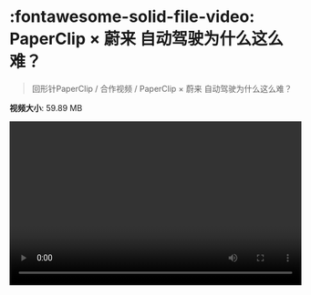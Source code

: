 # :fontawesome-solid-file-video: PaperClip × 蔚来 自动驾驶为什么这么难？

> 回形针PaperClip / 合作视频 / PaperClip × 蔚来 自动驾驶为什么这么难？

**视频大小**: 59.89 MB

<video id="V-ac3a2e27bb5637d8ab9ccd749afc120d" width="512" height="288" preload="none" playsinline webkit-playsinline></video>